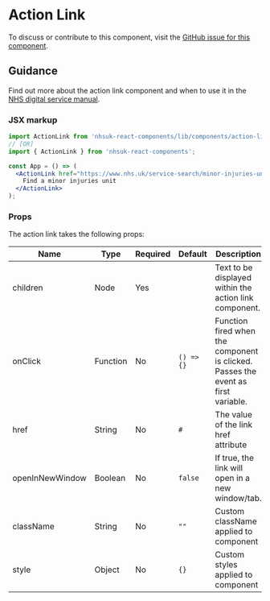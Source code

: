 # Action Link

To discuss or contribute to this component, visit the [GitHub issue for this component](https://github.com/nhsuk/nhsuk-frontend/issues/157).

## Guidance

Find out more about the action link component and when to use it in the [NHS digital service manual](https://beta.nhs.uk/service-manual/styles-components-patterns/action-link).

### JSX markup

```jsx
import ActionLink from 'nhsuk-react-components/lib/components/action-link';
// [OR]
import { ActionLink } from 'nhsuk-react-components';

const App = () => (
  <ActionLink href="https://www.nhs.uk/service-search/minor-injuries-unit/locationsearch/551">
    Find a minor injuries unit
  </ActionLink>
);
```

### Props

The action link takes the following props:

| Name            | Type     | Required | Default    | Description                                                                       |
| --------------- | -------- | -------- | ---------- | --------------------------------------------------------------------------------- |
| children        | Node     | Yes      |            | Text to be displayed within the action link component.                            |
| onClick         | Function | No       | `() => {}` | Function fired when the component is clicked. Passes the event as first variable. |
| href            | String   | No       | `#`        | The value of the link href attribute                                              |
| openInNewWindow | Boolean  | No       | `false`    | If true, the link will open in a new window/tab.                                  |
| className       | String   | No       | `""`       | Custom className applied to component                                             |
| style           | Object   | No       | `{}`       | Custom styles applied to component                                                |